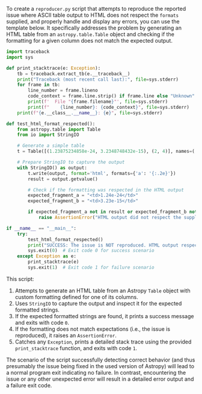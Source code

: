 To create a `reproducer.py` script that attempts to reproduce the reported issue where ASCII table output to HTML does not respect the `formats` supplied, and properly handle and display any errors, you can use the template below. It specifically addresses the problem by generating an HTML table from an `astropy.table.Table` object and checking if the formatting for a given column does not match the expected output.

```python
import traceback
import sys

def print_stacktrace(e: Exception):
    tb = traceback.extract_tb(e.__traceback__)
    print("Traceback (most recent call last):", file=sys.stderr)
    for frame in tb:
        line_number = frame.lineno
        code_context = frame.line.strip() if frame.line else "Unknown"
        print(f'  File "{frame.filename}"', file=sys.stderr)
        print(f"    {line_number}: {code_context}", file=sys.stderr)
    print(f"{e.__class__.__name__}: {e}", file=sys.stderr)

def test_html_format_respected():
    from astropy.table import Table
    from io import StringIO

    # Generate a simple table
    t = Table([(1.23875234858e-24, 3.2348748432e-15), (2, 4)], names=('a', 'b'))

    # Prepare StringIO to capture the output
    with StringIO() as output:
        t.write(output, format='html', formats={'a': '{:.2e}'})
        result = output.getvalue()

        # Check if the formatting was respected in the HTML output
        expected_fragment_a = "<td>1.24e-24</td>"
        expected_fragment_b = "<td>3.23e-15</td>"

        if expected_fragment_a not in result or expected_fragment_b not in result:
            raise AssertionError("HTML output did not respect the supplied 'formats' parameter.")

if __name__ == "__main__":
    try:
        test_html_format_respected()
        print("SUCCESS: The issue is NOT reproduced. HTML output respects the supplied 'formats'.")
        sys.exit(0)  # Exit code 0 for success scenario
    except Exception as e:
        print_stacktrace(e)
        sys.exit(1)  # Exit code 1 for failure scenario
```

This script:
1. Attempts to generate an HTML table from an Astropy `Table` object with custom formatting defined for one of its columns.
2. Uses `StringIO` to capture the output and inspect it for the expected formatted strings.
3. If the expected formatted strings are found, it prints a success message and exits with code `0`.
4. If the formatting does not match expectations (i.e., the issue is reproduced), it raises an `AssertionError`.
5. Catches any `Exception`, prints a detailed stack trace using the provided `print_stacktrace` function, and exits with code `1`.

The scenario of the script successfully detecting correct behavior (and thus presumably the issue being fixed in the used version of Astropy) will lead to a normal program exit indicating no failure. In contrast, encountering the issue or any other unexpected error will result in a detailed error output and a failure exit code.